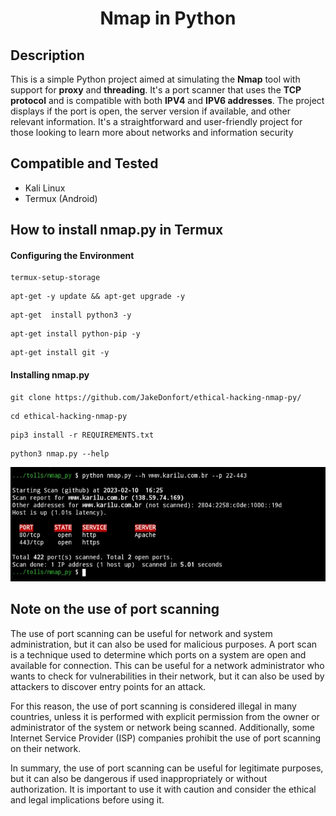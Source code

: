<h1 align="center">Nmap in Python</h1>

<h2>Description</h2>

<p>
    This is a simple Python project aimed at simulating the <strong>Nmap</strong> tool with support for <strong>proxy</strong> and <strong>threading</strong>. It's a port scanner that uses the <strong>TCP protocol</strong> and is compatible with both <strong>IPV4</strong> and <strong>IPV6 addresses</strong>. The project displays if the port is open, the server version if available, and other relevant information. It's a straightforward and user-friendly project for those looking to learn more about networks and information security
</p>

<h2>Compatible and Tested</h2>

<ul>

  <li>Kali Linux</li>

  <li>Termux (Android)</li>

</ul>

<h2>How to install nmap.py in Termux</h2>

<h4>Configuring the Environment</h4>

```
termux-setup-storage
```
```
apt-get -y update && apt-get upgrade -y
```
```
apt-get  install python3 -y
```
```
apt-get install python-pip -y
```
```
apt-get install git -y
```

<h4>Installing nmap.py</h4>

```
git clone https://github.com/JakeDonfort/ethical-hacking-nmap-py/
```
```
cd ethical-hacking-nmap-py
```
```
pip3 install -r REQUIREMENTS.txt
```
```
python3 nmap.py --help
```

<div align="center">

![nmap.py example image](https://github.com/JakeDonfort/ethical-hacking-nmap-py/blob/main/src/assets/example3.jpg)

</div>

<h2>Note on the use of port scanning</h2>

<p>
The use of port scanning can be useful for network and system administration, but it can also be used for malicious purposes. A port scan is a technique used to determine which ports on a system are open and available for connection. This can be useful for a network administrator who wants to check for vulnerabilities in their network, but it can also be used by attackers to discover entry points for an attack.
</p>

<p>
For this reason, the use of port scanning is considered illegal in many countries, unless it is performed with explicit permission from the owner or administrator of the system or network being scanned. Additionally, some Internet Service Provider (ISP) companies prohibit the use of port scanning on their network.
</p>

<p>
In summary, the use of port scanning can be useful for legitimate purposes, but it can also be dangerous if used inappropriately or without authorization. It is important to use it with caution and consider the ethical and legal implications before using it.
</p>

